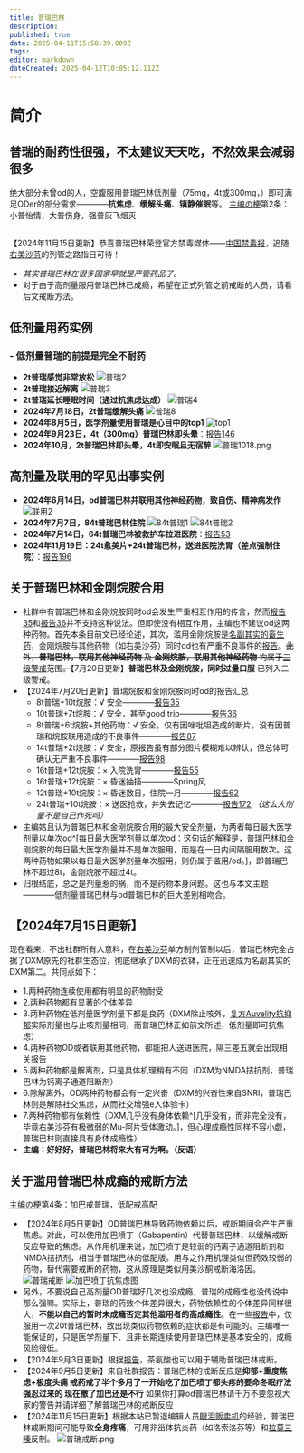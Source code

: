 ```yaml
---
title: 普瑞巴林
description: 
published: true
date: 2025-04-11T15:58:39.009Z
tags: 
editor: markdown
dateCreated: 2025-04-12T10:05:12.112Z
---
```


# 简介
## 普瑞的耐药性很强，不太建议天天吃，不然效果会减弱很多
绝大部分未曾od的人，空腹服用普瑞巴林低剂量（75mg，4t或300mg，）即可满足ODer的部分需求————**抗焦虑**、**缓解头痛**、**镇静催眠**等。
[主编の梗](/%E7%B4%A2%E5%BC%95/#%E7%AC%94%E8%80%85%E3%81%AE%E6%A2%97)第2条：小普怡情，大普伤身，强普灰飞烟灭

## 
【2024年11月15日更新】恭喜普瑞巴林荣登官方禁毒媒体——[中国禁毒报](https://mp.weixin.qq.com/s?__biz=MzAxMDQ4OTkxNA==&mid=2650369117&idx=1&sn=a8fb8612757904291db83662ff98f976)，追随[右美沙芬](/drug/DXM)的列管之路指日可待！
- *其实普瑞巴林在很多国家早就是严管药品了。*
- 对于由于高剂量服用普瑞巴林已成瘾，希望在正式列管之前戒断的人员，请看后文戒断方法。
## 低剂量用药实例
### - **低剂量普瑞的前提是完全不耐药**
- **2t普瑞感觉非常放松** ![普瑞2](/imgs/pr802.png)
- **2t普瑞接近解离** ![普瑞3](/imgs/pr803.png)
- **2t普瑞延长睡眠时间（通过抗焦虑达成）** ![普瑞4](/imgs/pr804.png)
- **2024年7月18日，2t普瑞缓解头痛** ![普瑞8](/imgs/pr808.jpg)
- **2024年8月5日，医学剂量使用普瑞是心目中的top1** ![top1](/imgs/top1.png)
- **2024年9月23日，4t（300mg）普瑞巴林即头晕**：[报告146](/report/RP146)
- **2024年10月，2t普瑞巴林即头晕，4t即安眠且无宿醉** ![普瑞1018.png](/imgs/普瑞1018.png)

## 高剂量及联用的罕见出事实例
- **2024年6月14日，od普瑞巴林并联用其他神经药物，致自伤、精神病发作** ![联用2](/imgs/pr807.png)
- **2024年7月7日，84t普瑞巴林住院** ![84t普瑞1](/imgs/84t普瑞1.png) ![84t普瑞2](/imgs/84t普瑞2.png)
- **2024年7月14日，64t普瑞巴林被救护车拉进医院**：[报告53](/report/RP053/)
- **2024年11月19日：24t愈美片+24t普瑞巴林，送进医院洗胃（差点强制住院）**：[报告196](/report/RP196)

## 关于普瑞巴林和金刚烷胺合用

- 社群中有普瑞巴林和金刚烷胺同时od会发生严重相互作用的传言，然而[报告35](/report/RP035/)和[报告36](/report/RP036/)并不支持这种说法。但即使没有相互作用，主编也不建议od这两种药物。首先本条目前文已经论述，其次，滥用金刚烷胺是[名副其实的畜生药](/report/RP011/)，金刚烷胺与其他药物（如右美沙芬）同时od也有严重不良事件的[报告](/report/RP021/)。<s>此外，**普瑞巴林，联用其他神经药物** 及 **金刚烷胺，联用其他神经药物** 均属于[三级警戒](/%E8%8D%AF%E7%89%A9%E8%AD%A6%E6%88%92/)范围。</s>【7月20日更新】**普瑞巴林及金刚烷胺，同时过量口服** 已列入二级警戒。
- 【2024年7月20日更新】普瑞烷胺和金刚烷胺同时od的报告汇总
  - 8t普瑞+10t烷胺：√ 安全————[报告35](/report/RP035/)
  - 10t普瑞+7t烷胺：√ 安全，甚至good trip————[报告36](/report/RP036/)
  - 8t普瑞+6t烷胺+其他药物：√ 安全，仅有因唑吡坦造成的断片，没有因普瑞和烷胺联用造成的不良事件————[报告87](/report/RP087/)
  - 14t普瑞+2t烷胺：√ 安全，原报告虽有部分图片模糊难以辨认，但总体可确认无严重不良事件————[报告98](/report/RP098/)
  - 16t普瑞+12t烷胺：× 入院洗胃————[报告55](/report/RP055/)
  - 16t普瑞+12t烷胺：× 昏迷抽搐————Spring风
  - 12t普瑞+10t烷胺：× 昏迷数日，住院一月————[报告62](/report/RP062/)
  - 24t普瑞+10t烷胺：× 送医抢救，并失去记忆————[报告172](/report/RP172/) *（这么大剂量不是自己作死吗）*
- 主编姑且认为普瑞巴林和金刚烷胺合用的最大安全剂量，为两者每日最大医学剂量以单次od^[每日最大医学剂量以单次od：这句话的解释是，普瑞巴林和金刚烷胺的每日最大医学剂量并不是单次服用，而是在一日内间隔服用数次。这两种药物如果以每日最大医学剂量单次服用，则仍属于滥用/od。]，即普瑞巴林不超过8t，金刚烷胺不超过4t。
- 归根结底，总之是剂量惹的祸，而不是药物本身问题。这也与本文主题————低剂量普瑞巴林与od普瑞巴林的巨大差别相吻合。

## 【2024年7月15日更新】
现在看来，不出社群所有人意料，在[右美沙芬](/drug/DXM)单方制剂管制以后，普瑞巴林完全占据了DXM原先的社群生态位，彻底继承了DXM的衣钵，正在迅速成为名副其实的DXM第二。共同点如下：
- 1.两种药物连续使用都有明显的药物耐受
- 2.两种药物都有显著的个体差异
- 3.两种药物在低剂量医学剂量下都是良药（DXM除止咳外，[复方Auvelity抗抑郁](/drug/NMDA%E6%8A%97%E6%8A%91%E9%83%81/#%E5%B7%B2%E4%B8%8A%E5%B8%82)实际剂量也与止咳剂量相同，而普瑞巴林正如前文所述，低剂量即可抗焦虑）
- 4.两种药物OD或者联用其他药物，都能把人送进医院，隔三差五就会出现相关报告
- 5.两种药物都是解离剂，只是具体机理稍有不同（DXM为NMDA拮抗剂，普瑞巴林为钙离子通道阻断剂）
- 6.除解离外，OD两种药物都会有一定兴奋（DXM的兴奋性来自SNRI，普瑞巴林则是解除社交焦虑，从而社交增强e人体验卡）
- 7.两种药物都有依赖性（DXM几乎没有身体依赖^[几乎没有，而非完全没有，毕竟右美沙芬有极微弱的Mu-阿片受体激动。]，但心理成瘾性同样不容小觑，普瑞巴林则直接具有身体成瘾性）
- **主编：好好好，普瑞巴林将来大有可为啊。（反语）**

## 关于滥用普瑞巴林成瘾的戒断方法
[主编の梗](/%E7%B4%A2%E5%BC%95/#%E7%AC%94%E8%80%85%E3%81%AE%E6%A2%97)第4条：加巴戒普瑞，低配戒高配
- 【2024年8月5日更新】OD普瑞巴林导致药物依赖以后，戒断期间会产生严重焦虑。对此，可以使用加巴喷丁（Gabapentin）代替普瑞巴林，以缓解戒断反应导致的焦虑。从作用机理来说，加巴喷丁是较弱的钙离子通道阻断剂和NMDA拮抗剂，相当于普瑞巴林的低配版。用与之作用机理类似但药效较弱的药物，替代需要戒断的药物，这从原理是类似用美沙酮戒断海洛因。![普瑞戒断](/imgs/普瑞戒断.jpg) ![加巴喷丁抗焦虑图](/imgs/加巴喷丁抗焦虑图.jpg)
- 另外，不要说自己高剂量OD普瑞好几次也没成瘾，普瑞的成瘾性也没传说中那么强嘛。实际上，普瑞的药效个体差异很大，药物依赖性的个体差异同样很大，**不能以自己的暂时未成瘾否定其他滥用者的高成瘾性**。在一些[报告](/report/RP099/)中，仅服用一次20t普瑞巴林，致出现类似药物依赖的症状都是有可能的。主编唯一能保证的，只是医学剂量下、且非长期连续使用普瑞巴林是基本安全的，成瘾风险很低。
- 【2024年9月3日更新】根据[报告](/dedrug/戒RP002)，茶氨酸也可以用于辅助普瑞巴林戒断。
- 【2024年9月5日更新】来自社群报告：普瑞巴林的戒断反应是**抑郁+重度焦虑+极度头痛 戒药戒了半个多月了一开始吃了加巴喷丁都头疼的要命冬眠疗法强忍过来的 现在撤了加巴还是不行** 如果你打算od普瑞巴林请千万不要忽视大家的警告并请详细了解普瑞巴林的戒断反应
- 【2024年11月15日更新】根据本站已暂退编辑人员[眼泪贩卖机](/t/眼泪贩卖机)的经验，普瑞巴林戒断期间可能导致**全身疼痛**，可用非甾体抗炎药（如洛索洛芬等）和[拉莫三嗪](/drug/拉莫三嗪)反制。
![普瑞戒断.png](/imgs/普瑞戒断.png)
